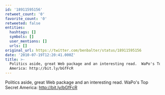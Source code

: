 ```yaml
---
id: '18911595156'
retweet_count: '0'
favorite_count: '0'
retweeted: false
entities:
  hashtags: []
  symbols: []
  user_mentions: []
  urls: []
original_url: https://twitter.com/benbalter/status/18911595156
date: '2010-07-19T12:20:41.000Z'
title: >-
  Politics aside, great Web package and an interesting read.  WaPo's Top Secret
  America: http://bit.ly/bGfFcR
---
```


Politics aside, great Web package and an interesting read.  WaPo's Top Secret America: http://bit.ly/bGfFcR